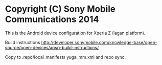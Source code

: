 Copyright (C) Sony Mobile Communications 2014
=============================================

This is the Android device configuration for Xperia Z (lagan platform).

Build instructions
http://developer.sonymobile.com/knowledge-base/open-source/open-devices/aosp-build-instructions/

Copy to .repo/local_manifests yuga_mm.xml and repo sync.
